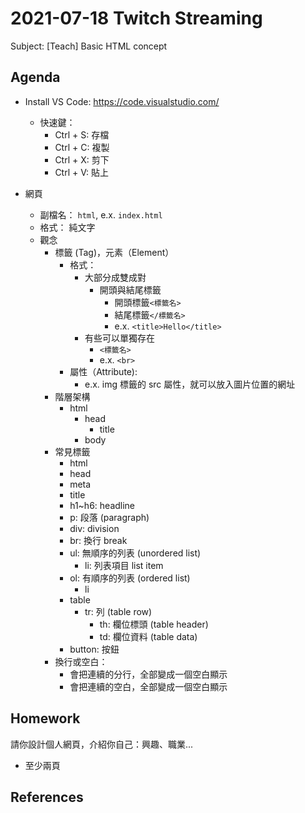 # 2021-07-18 Twitch Streaming

Subject: [Teach] Basic HTML concept

<!--  
const div = document.querySelector('.sc-AxjAm .iltvOi');
div.innerText = 'https://hackmd.io/@koshuang/twitch-streaming';
div.style.fontSize='18px';
-->

## Agenda

- Install VS Code: https://code.visualstudio.com/
  - 快速鍵：
    - Ctrl + S: 存檔
    - Ctrl + C: 複製
    - Ctrl + X: 剪下
    - Ctrl + V: 貼上

- 網頁
  - 副檔名： `html`, e.x. `index.html`
  - 格式： 純文字
  - 觀念
    - 標籤 (Tag)，元素（Element）
      - 格式： 
        - 大部分成雙成對
          - 開頭與結尾標籤
            - 開頭標籤`<標籤名>`
            - 結尾標籤`</標籤名>`
            - e.x. `<title>Hello</title>`
        - 有些可以單獨存在
          - `<標籤名>`
          - e.x. `<br>`
      - 屬性（Attribute):
        - e.x. img 標籤的 src 屬性，就可以放入圖片位置的網址
    - 階層架構
      - html
        - head
          - title
        - body
    - 常見標籤
      - html
      - head
      - meta
      - title
      - h1~h6: headline
      - p: 段落 (paragraph)
      - div: division
      - br: 換行 break
      - ul: 無順序的列表 (unordered list)
        - li: 列表項目 list item
      - ol: 有順序的列表 (ordered list)
        - li
      - table
        - tr: 列 (table row)
          - th: 欄位標頭 (table header)
          - td: 欄位資料 (table data)
      - button: 按鈕
    - 換行或空白： 
      - 會把連續的分行，全部變成一個空白顯示
      - 會把連續的空白，全部變成一個空白顯示

## Homework

請你設計個人網頁，介紹你自己：興趣、職業...

- 至少兩頁


## References








